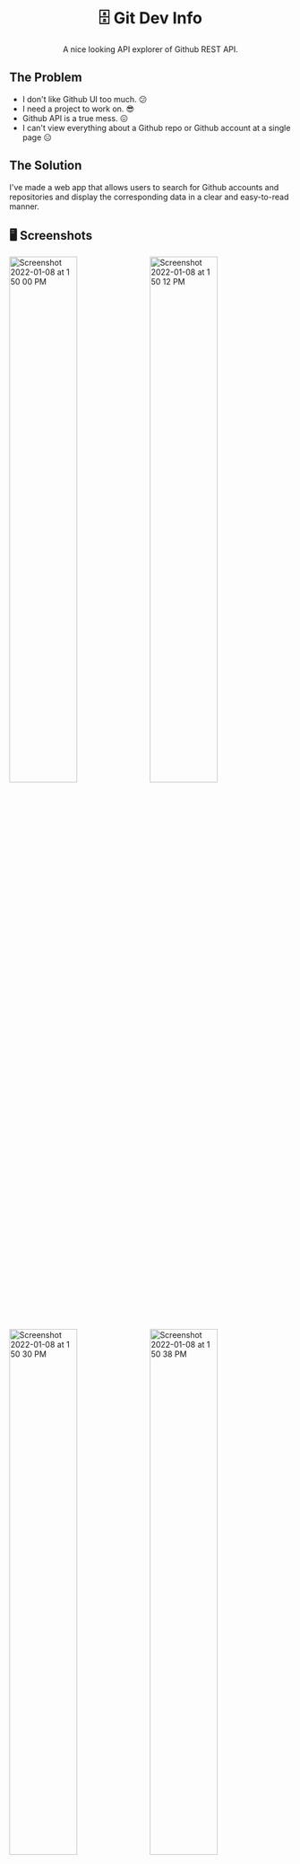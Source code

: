 <h1 align="center">🗄 Git Dev Info</h1>

<p align="center">A nice looking API explorer of Github REST API.</p>

## The Problem

- I don't like Github UI too much. 😕
- I need a project to work on. 😎
- Github API is a true mess. 😖
- I can't view everything about a Github repo or Github account at a single page 😑

## The Solution

I've made a web app that allows users to search for Github accounts and repositories and display the corresponding data in a clear and easy-to-read manner.

## 🖥 Screenshots

<div>

<img width="49%" alt="Screenshot 2022-01-08 at 1 50 00 PM" src="https://user-images.githubusercontent.com/64565584/148633290-2908d3e2-975c-46f0-9f66-8804789c5c8c.png">
<img width="49%" alt="Screenshot 2022-01-08 at 1 50 12 PM" src="https://user-images.githubusercontent.com/64565584/148633289-41202feb-23bb-4ad1-875f-f74769d87c65.png">
<img width="49%" alt="Screenshot 2022-01-08 at 1 50 30 PM" src="https://user-images.githubusercontent.com/64565584/148633287-6570ba17-4d5c-4b1f-abd6-d0b7543fe6cd.png">
<img width="49%" alt="Screenshot 2022-01-08 at 1 50 38 PM" src="https://user-images.githubusercontent.com/64565584/148633283-1f980d68-a589-46c3-bd23-d243d835ace6.png">
<img width="49%" alt="Screenshot 2022-01-08 at 1 50 47 PM" src="https://user-images.githubusercontent.com/64565584/148633282-00d03e0d-6399-4f9f-a9c9-fa728f825a8d.png">
<img width="49%" alt="Screenshot 2022-01-08 at 1 50 57 PM" src="https://user-images.githubusercontent.com/64565584/148633280-7fb418a2-c52c-4232-93d4-632d7d7e5aea.png">
<img width="49%" alt="Screenshot 2022-01-08 at 1 51 06 PM" src="https://user-images.githubusercontent.com/64565584/148633278-2538d13e-b2fa-4cc4-9af4-15addd56f8d3.png">
<img width="49%" alt="Screenshot 2022-02-02 at 6 01 16 AM" src="https://user-images.githubusercontent.com/64565584/152058858-8742c961-3027-4649-8cb1-7b4e2f1e056e.png">
<img width="49%" alt="Screenshot 2022-02-02 at 6 04 08 AM" src="https://user-images.githubusercontent.com/64565584/152059238-5dbe8bf4-073a-45c1-94d4-01aa44938acd.png">
  
</div>

## 🔬 Technologies Used 

![skills](https://img.shields.io/badge/-JAVASCRIPT-FF0000?style=for-the-badge&logo=javascript&logoColor=white&color=red)
![skills](https://img.shields.io/badge/-HTML-FF0000?style=for-the-badge&logo=html5&logoColor=white&color=green)!
![skills](https://img.shields.io/badge/-CSS-FF0000?style=for-the-badge&logo=css3&logoColor=white&color=blue)
![skills](https://img.shields.io/badge/-TAILWIND_CSS-FF0000?style=for-the-badge&logo=tailwindcss&logoColor=white&color=22D3EE)
![skills](https://img.shields.io/badge/-REACT_JS-FF0000?style=for-the-badge&logo=react&logoColor=white&color=38BDF8)
![skills](https://img.shields.io/badge/-FIGMA-FF0000?style=for-the-badge&logo=figma&logoColor=white&color=red)

## ⌨️ Setup

If you want to run the website on your local machine:
1. Clone the repository: `git clone https://github.com/melvinchia3636/gitinfo`
2. Install all required dependencies using `npm install`
3. Create a `.env` file in the project root folder and put your github API key inside: `REACT_APP_API_KEY = 'YOUR_API_KEY'`
4. Run `npm start` and you're good to go.

## 📈 Status

This project is still under development, new features are being added constantly. If any bugs are found, please file an issue here, and I'll resolve it ASAP.

## 💡 Inspirations 

This project was inspired by Allicodes' ![Git-Find](https://github.com/alli-Codes/Git-find) project, which allows users to search for relevant information about any Github account as part of the **#31daysofdevelopment** event.
 
## 📄 License

Copyright © 2022 Melvin Chia<br/>
Licensed under MIT.
